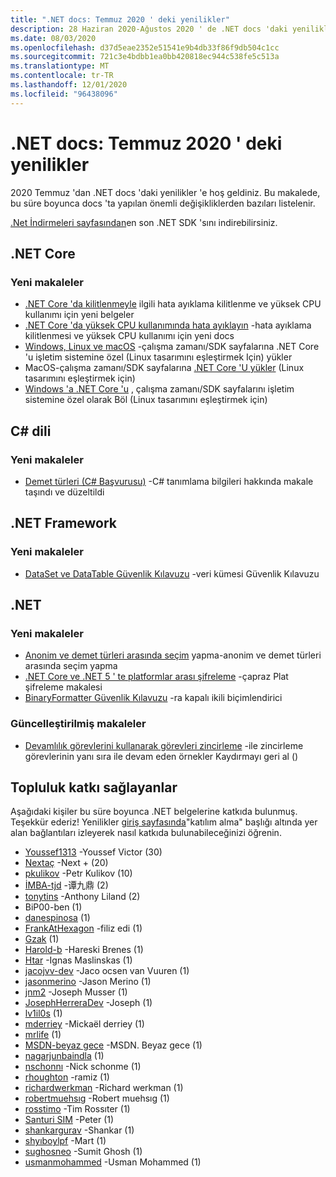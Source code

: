 ```yaml
---
title: ".NET docs: Temmuz 2020 ' deki yenilikler"
description: 28 Haziran 2020-Ağustos 2020 ' de .NET docs 'daki yenilikler.
ms.date: 08/03/2020
ms.openlocfilehash: d37d5eae2352e51541e9b4db33f86f9db504c1cc
ms.sourcegitcommit: 721c3e4bdbb1ea0bb420818ec944c538fe5c513a
ms.translationtype: MT
ms.contentlocale: tr-TR
ms.lasthandoff: 12/01/2020
ms.locfileid: "96438096"
---
```

# <a name="net-docs-whats-new-for-july-2020"></a>.NET docs: Temmuz 2020 ' deki yenilikler

2020 Temmuz 'dan .NET docs 'daki yenilikler 'e hoş geldiniz. Bu makalede, bu süre boyunca docs 'ta yapılan önemli değişikliklerden bazıları listelenir.

[.Net İndirmeleri sayfasından](https://dotnet.microsoft.com/download)en son .NET SDK 'sını indirebilirsiniz.

## <a name="net-core"></a>.NET Core

### <a name="new-articles"></a>Yeni makaleler

- [.NET Core 'da kilitlenmeyle](../core/diagnostics/debug-deadlock.md) ilgili hata ayıklama kilitlenme ve yüksek CPU kullanımı için yeni belgeler
- [.NET Core 'da yüksek CPU kullanımında hata ayıklayın](../core/diagnostics/debug-highcpu.md) -hata ayıklama kilitlenmesi ve yüksek CPU kullanımı için yeni docs
- [Windows, Linux ve macOS](../core/install/index.yml) -çalışma zamanı/SDK sayfalarına .NET Core 'u işletim sistemine özel (Linux tasarımını eşleştirmek Için) yükler
- MacOS-çalışma zamanı/SDK sayfalarına [.NET Core 'U yükler](../core/install/macos.md) (Linux tasarımını eşleştirmek için)
- [Windows 'a .NET Core 'u](../core/install/windows.md) , çalışma zamanı/SDK sayfalarını işletim sistemine özel olarak Böl (Linux tasarımını eşleştirmek için)

## <a name="c-language"></a>C# dili

### <a name="new-articles"></a>Yeni makaleler

- [Demet türleri (C# Başvurusu)](../csharp/language-reference/builtin-types/value-tuples.md) -C# tanımlama bilgileri hakkında makale taşındı ve düzeltildi

## <a name="net-framework"></a>.NET Framework

### <a name="new-articles"></a>Yeni makaleler

- [DataSet ve DataTable Güvenlik Kılavuzu](../framework/data/adonet/dataset-datatable-dataview/security-guidance.md) -veri kümesi Güvenlik Kılavuzu

## <a name="net"></a>.NET

### <a name="new-articles"></a>Yeni makaleler

- [Anonim ve demet türleri arasında seçim](../standard/base-types/choosing-between-anonymous-and-tuple.md) yapma-anonim ve demet türleri arasında seçim yapma
- [.NET Core ve .NET 5 ' te platformlar arası şifreleme](../standard/security/cross-platform-cryptography.md) -çapraz Plat şifreleme makalesi
- [BinaryFormatter Güvenlik Kılavuzu](../standard/serialization/binaryformatter-security-guide.md) -ra kapalı ikili biçimlendirici

### <a name="updated-articles"></a>Güncelleştirilmiş makaleler

- [Devamlılık görevlerini kullanarak görevleri zincirleme](../standard/parallel-programming/chaining-tasks-by-using-continuation-tasks.md) -ile zincirleme görevlerinin yanı sıra ile devam eden örnekler Kaydırmayı geri al ()

## <a name="community-contributors"></a>Topluluk katkı sağlayanlar

Aşağıdaki kişiler bu süre boyunca .NET belgelerine katkıda bulunmuş. Teşekkür ederiz! Yenilikler [giriş sayfasında](index.yml)"katılım alma" başlığı altında yer alan bağlantıları izleyerek nasıl katkıda bulunabileceğinizi öğrenin.

- [Youssef1313](https://github.com/Youssef1313) -Youssef Victor (30)
- [Nextaç](https://github.com/NextTurn) -Next + (20)
- [pkulikov](https://github.com/pkulikov) -Petr Kulikov (10)
- [İMBA-tjd](https://github.com/imba-tjd) -谭九鼎 (2)
- [tonytins](https://github.com/tonytins) -Anthony Liland (2)
- BiP00-ben (1)
- [danespinosa](https://github.com/danespinosa) (1)
- [FrankAtHexagon](https://github.com/FrankAtHexagon) -filiz edi (1)
- [Gzak](https://github.com/gzak) (1)
- [Harold-b](https://github.com/harold-b) -Hareski Brenes (1)
- [Htar](https://github.com/Hoffs) -Ignas Maslinskas (1)
- [jacojvv-dev](https://github.com/jacojvv-dev) -Jaco ocsen van Vuuren (1)
- [jasonmerino](https://github.com/jasonmerino) -Jason Merino (1)
- [jnm2](https://github.com/jnm2) -Joseph Musser (1)
- [JosephHerreraDev](https://github.com/JosephHerreraDev) -Joseph (1)
- [lv1il0s](https://github.com/lv1il0s) (1)
- [mderriey](https://github.com/mderriey) -Mickaël derriey (1)
- [mrlife](https://github.com/mrlife) (1)
- [MSDN-beyaz gece](https://github.com/MSDN-WhiteKnight) -MSDN. Beyaz gece (1)
- [nagarjunbaindla](https://github.com/nagarjunbaindla) (1)
- [nschonnı](https://github.com/nschonni) -Nick schonme (1)
- [rhoughton](https://github.com/rhoughton) -ramiz (1)
- [richardwerkman](https://github.com/richardwerkman) -Richard werkman (1)
- [robertmuehsıg](https://github.com/robertmuehsig) -Robert muehsıg (1)
- [rosstimo](https://github.com/rosstimo) -Tim Rossıter (1)
- [Santuri SIM](https://github.com/Santurysim) -Peter (1)
- [shankargurav](https://github.com/shankargurav) -Shankar (1)
- [shyıboylpf](https://github.com/shyboylpf) -Mart (1)
- [sughosneo](https://github.com/sughosneo) -Sumit Ghosh (1)
- [usmanmohammed](https://github.com/usmanmohammed) -Usman Mohammed (1)
